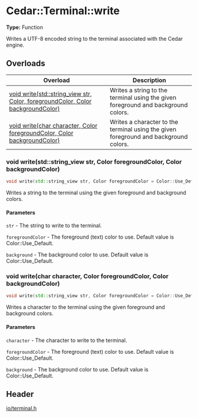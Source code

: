 # Cedar::Terminal::write

**Type:** Function

Writes a UTF-8 encoded string to the terminal associated with the Cedar engine.

## Overloads

| Overload | Description |
| --- | --- |
| [void write(std::string_view str, Color, foregroundColor, Color backgroundColor)](#void-writestdstring_view-str-color-foregroundcolor-color-backgroundcolor) | Writes a string to the terminal using the given foreground and background colors. |
| [void write(char character, Color foregroundColor, Color backgroundColor)](#void-writechar-character-color-foregroundcolor-color-backgroundcolor) | Writes a character to the terminal using the given foreground and background colors. |

### void write(std::string_view str, Color foregroundColor, Color backgroundColor)

``` c++
void write(std::string_view str, Color foregroundColor = Color::Use_Default, Color backgroundColor = Color::Use_Default);
```

Writes a string to the terminal using the given foreground and background colors.

#### Parameters

`str` - The string to write to the terminal.

`foregroundColor` - The foreground (text) color to use. Default value is Color::Use_Default.

`background` - The background color to use. Default value is Color::Use_Default.

### void write(char character, Color foregroundColor, Color backgroundColor)

``` c++
void write(std::string_view str, Color foregroundColor = Color::Use_Default, Color backgroundColor = Color::Use_Default);
```

Writes a character to the terminal using the given foreground and background colors.

#### Parameters

`character` - The character to write to the terminal.

`foregroundColor` - The foreground (text) color to use. Default value is Color::Use_Default.

`background` - The background color to use. Default value is Color::Use_Default.

## Header

[io/terminal.h](../terminal_h.md)
